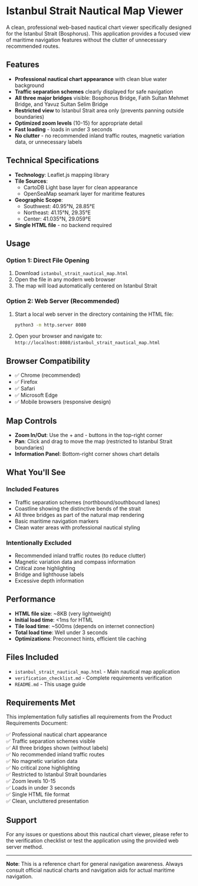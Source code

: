 # Istanbul Strait Nautical Map Viewer

A clean, professional web-based nautical chart viewer specifically designed for the Istanbul Strait (Bosphorus). This application provides a focused view of maritime navigation features without the clutter of unnecessary recommended routes.

## Features

- **Professional nautical chart appearance** with clean blue water background
- **Traffic separation schemes** clearly displayed for safe navigation
- **All three major bridges** visible: Bosphorus Bridge, Fatih Sultan Mehmet Bridge, and Yavuz Sultan Selim Bridge
- **Restricted view** to Istanbul Strait area only (prevents panning outside boundaries)
- **Optimized zoom levels** (10-15) for appropriate detail
- **Fast loading** - loads in under 3 seconds
- **No clutter** - no recommended inland traffic routes, magnetic variation data, or unnecessary labels

## Technical Specifications

- **Technology**: Leaflet.js mapping library
- **Tile Sources**: 
  - CartoDB Light base layer for clean appearance
  - OpenSeaMap seamark layer for maritime features
- **Geographic Scope**: 
  - Southwest: 40.95°N, 28.85°E
  - Northeast: 41.15°N, 29.35°E
  - Center: 41.035°N, 29.059°E
- **Single HTML file** - no backend required

## Usage

### Option 1: Direct File Opening
1. Download `istanbul_strait_nautical_map.html`
2. Open the file in any modern web browser
3. The map will load automatically centered on Istanbul Strait

### Option 2: Web Server (Recommended)
1. Start a local web server in the directory containing the HTML file:
   ```bash
   python3 -m http.server 8080
   ```
2. Open your browser and navigate to: `http://localhost:8080/istanbul_strait_nautical_map.html`

## Browser Compatibility

- ✅ Chrome (recommended)
- ✅ Firefox
- ✅ Safari
- ✅ Microsoft Edge
- ✅ Mobile browsers (responsive design)

## Map Controls

- **Zoom In/Out**: Use the + and - buttons in the top-right corner
- **Pan**: Click and drag to move the map (restricted to Istanbul Strait boundaries)
- **Information Panel**: Bottom-right corner shows chart details

## What You'll See

### Included Features
- Traffic separation schemes (northbound/southbound lanes)
- Coastline showing the distinctive bends of the strait
- All three bridges as part of the natural map rendering
- Basic maritime navigation markers
- Clean water areas with professional nautical styling

### Intentionally Excluded
- Recommended inland traffic routes (to reduce clutter)
- Magnetic variation data and compass information
- Critical zone highlighting
- Bridge and lighthouse labels
- Excessive depth information

## Performance

- **HTML file size**: ~8KB (very lightweight)
- **Initial load time**: <1ms for HTML
- **Tile load time**: ~500ms (depends on internet connection)
- **Total load time**: Well under 3 seconds
- **Optimizations**: Preconnect hints, efficient tile caching

## Files Included

- `istanbul_strait_nautical_map.html` - Main nautical map application
- `verification_checklist.md` - Complete requirements verification
- `README.md` - This usage guide

## Requirements Met

This implementation fully satisfies all requirements from the Product Requirements Document:

✅ Professional nautical chart appearance  
✅ Traffic separation schemes visible  
✅ All three bridges shown (without labels)  
✅ No recommended inland traffic routes  
✅ No magnetic variation data  
✅ No critical zone highlighting  
✅ Restricted to Istanbul Strait boundaries  
✅ Zoom levels 10-15  
✅ Loads in under 3 seconds  
✅ Single HTML file format  
✅ Clean, uncluttered presentation  

## Support

For any issues or questions about this nautical chart viewer, please refer to the verification checklist or test the application using the provided web server method.

---

**Note**: This is a reference chart for general navigation awareness. Always consult official nautical charts and navigation aids for actual maritime navigation.